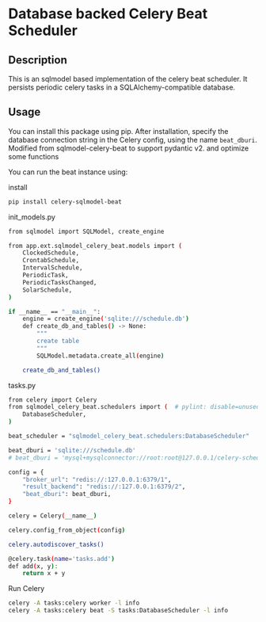 # Database backed Celery Beat Scheduler

## Description

This is an sqlmodel based implementation of the celery beat scheduler.
It persists periodic celery tasks in a SQLAlchemy-compatible database.

## Usage

You can install this package using pip.
After installation, specify the database connection string in the Celery config, using the name `beat_dburi`. Modified
from sqlmodel-celery-beat to support pydantic v2. and optimize some functions

You can run the beat instance using:

install
```bash
pip install celery-sqlmodel-beat
```

init_models.py
```bash
from sqlmodel import SQLModel, create_engine

from app.ext.sqlmodel_celery_beat.models import (
    ClockedSchedule,
    CrontabSchedule,
    IntervalSchedule,
    PeriodicTask,
    PeriodicTasksChanged,
    SolarSchedule,
)

if __name__ == "__main__":
    engine = create_engine('sqlite:///schedule.db')
    def create_db_and_tables() -> None:
        """
        create table
        """
        SQLModel.metadata.create_all(engine)

    create_db_and_tables()

```

tasks.py

```bash
from celery import Celery
from sqlmodel_celery_beat.schedulers import (  # pylint: disable=unused-import
    DatabaseScheduler,
)

beat_scheduler = "sqlmodel_celery_beat.schedulers:DatabaseScheduler"

beat_dburi = 'sqlite:///schedule.db'
# beat_dburi = 'mysql+mysqlconnector://root:root@127.0.0.1/celery-schedule'

config = {
    "broker_url": "redis://:127.0.0.1:6379/1",
    "result_backend": "redis://:127.0.0.1:6379/2",
    "beat_dburi": beat_dburi,
}

celery = Celery(__name__)

celery.config_from_object(config)

celery.autodiscover_tasks()

@celery.task(name='tasks.add')
def add(x, y):
    return x + y

```

Run Celery
```bash
celery -A tasks:celery worker -l info
celery -A tasks:celery beat -S tasks:DatabaseScheduler -l info
```